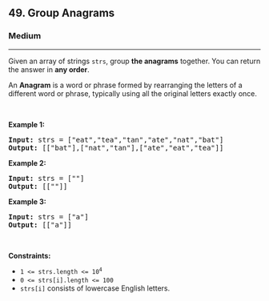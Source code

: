<h2>49. Group Anagrams</h2><h3>Medium</h3><hr><div style="user-select: auto;"><p style="user-select: auto;">Given an array of strings <code style="user-select: auto;">strs</code>, group <strong style="user-select: auto;">the anagrams</strong> together. You can return the answer in <strong style="user-select: auto;">any order</strong>.</p>

<p style="user-select: auto;">An <strong style="user-select: auto;">Anagram</strong> is a word or phrase formed by rearranging the letters of a different word or phrase, typically using all the original letters exactly once.</p>

<p style="user-select: auto;">&nbsp;</p>
<p style="user-select: auto;"><strong style="user-select: auto;">Example 1:</strong></p>
<pre style="user-select: auto;"><strong style="user-select: auto;">Input:</strong> strs = ["eat","tea","tan","ate","nat","bat"]
<strong style="user-select: auto;">Output:</strong> [["bat"],["nat","tan"],["ate","eat","tea"]]
</pre><p style="user-select: auto;"><strong style="user-select: auto;">Example 2:</strong></p>
<pre style="user-select: auto;"><strong style="user-select: auto;">Input:</strong> strs = [""]
<strong style="user-select: auto;">Output:</strong> [[""]]
</pre><p style="user-select: auto;"><strong style="user-select: auto;">Example 3:</strong></p>
<pre style="user-select: auto;"><strong style="user-select: auto;">Input:</strong> strs = ["a"]
<strong style="user-select: auto;">Output:</strong> [["a"]]
</pre>
<p style="user-select: auto;">&nbsp;</p>
<p style="user-select: auto;"><strong style="user-select: auto;">Constraints:</strong></p>

<ul style="user-select: auto;">
	<li style="user-select: auto;"><code style="user-select: auto;">1 &lt;= strs.length &lt;= 10<sup style="user-select: auto;">4</sup></code></li>
	<li style="user-select: auto;"><code style="user-select: auto;">0 &lt;= strs[i].length &lt;= 100</code></li>
	<li style="user-select: auto;"><code style="user-select: auto;">strs[i]</code> consists of lowercase English letters.</li>
</ul>
</div>